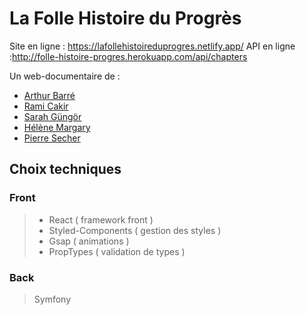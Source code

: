 # La Folle Histoire du Progrès

Site en ligne : https://lafollehistoireduprogres.netlify.app/
API en ligne :http://folle-histoire-progres.herokuapp.com/api/chapters

Un web-documentaire de :

- [Arthur Barré](https://github.com/ArthurBarre)
- [Rami Cakir](https://github.com/Laroki)
- [Sarah Güngör](https://github.com/shatice)
- [Hélène Margary](https://github.com/hlnmargary)
- [Pierre Secher](https://github.com/InSecker)

## Choix techniques

### Front

> - React ( framework front )
> - Styled-Components ( gestion des styles )
> - Gsap ( animations )
> - PropTypes ( validation de types )

### Back

> Symfony

